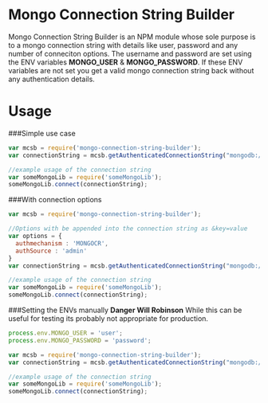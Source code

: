 # Mongo Connection String Builder

Mongo Connection String Builder is an NPM module whose sole purpose is to a mongo connection string with details like user, password and any number of conneciton options. The username and password are set using the ENV variables **MONGO_USER** & **MONGO_PASSWORD**. If these ENV variables are not set you get a valid mongo connection string back without any authentication details. 

# Usage

###Simple use case
```javascript
var mcsb = require('mongo-connection-string-builder');
var connectionString = mcsb.getAuthenticatedConnectionString("mongodb://localhost:27017/dbname");

//example usage of the connection string
var someMongoLib = require('someMongoLib');
someMongoLib.connect(connectionString);

```
###With connection options
```javascript
var mcsb = require('mongo-connection-string-builder');

//Options with be appended into the connection string as &key=value
var options = {
  authmechanism : 'MONGOCR',
  authSource : 'admin'
}
var connectionString = mcsb.getAuthenticatedConnectionString("mongodb://localhost:27017/dbname", options);

//example usage of the connection string
var someMongoLib = require('someMongoLib');
someMongoLib.connect(connectionString);

```

###Setting the ENVs manually
**Danger Will Robinson** While this can be useful for testing its probably not appropriate for production. 

```javascript
process.env.MONGO_USER = 'user';
process.env.MONGO_PASSWORD = 'password';

var mcsb = require('mongo-connection-string-builder');
var connectionString = mcsb.getAuthenticatedConnectionString("mongodb://localhost:27017/dbname");

//example usage of the connection string
var someMongoLib = require('someMongoLib');
someMongoLib.connect(connectionString);

```




